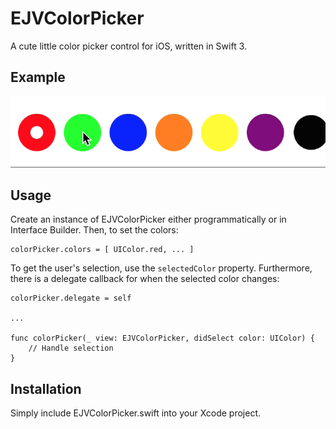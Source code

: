 # EJVColorPicker

A cute little color picker control for iOS, written in Swift 3.

## Example 

  ![](demo.gif)

## Usage

Create an instance of EJVColorPicker either programmatically or in Interface Builder. Then, to set the colors:

    colorPicker.colors = [ UIColor.red, ... ]

To get the user's selection, use the `selectedColor` property. Furthermore, there is a delegate callback for when the selected color changes:

    colorPicker.delegate = self
    
    ...

    func colorPicker(_ view: EJVColorPicker, didSelect color: UIColor) {
        // Handle selection
    }

## Installation

Simply include EJVColorPicker.swift into your Xcode project. 
